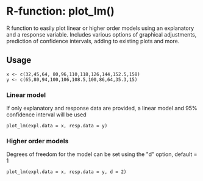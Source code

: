 # R-function: plot_lm()
R function to easily plot linear or higher order models using an explanatory and a response variable.
Includes various options of graphical adjustments, prediction of confidence intervals, adding to existing plots and more. 

## Usage
```
x <- c(32,45,64, 80,96,110,118,126,144,152.5,158)
y <- c(65,80,94,100,106,108.5,100,86,64,35.3,15)
```
### Linear model
If only explanatory and response data are provided, a linear model and 95% confidence interval will be used
```
plot_lm(expl.data = x, resp.data = y)
```
### Higher order models
Degrees of freedom for the model can be set using the "d" option, default = 1
```
plot_lm(expl.data = x, resp.data = y, d = 2)
```
